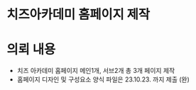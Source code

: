# 치즈아카데미 홈페이지 제작

# 의뢰 내용
- 치즈 아카데미 홈페이지 메인1개, 서브2개 총 3개 페이지 제작
- 홈페이지 디자인 및 구성요소 양식 파일은 23.10.23. 까지 제출 (완)
